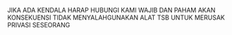 JIKA ADA KENDALA HARAP HUBUNGI KAMI
WAJIB DAN PAHAM AKAN KONSEKUENSI
TIDAK MENYALAHGUNAKAN ALAT TSB UNTUK MERUSAK PRIVASI SESEORANG
